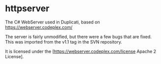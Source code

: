httpserver
==========

The C# WebServer used in Duplicati, based on https://webserver.codeplex.com/

The server is fairly unmodified, but there were a few bugs that are fixed.
This was imported from the v1.1 tag in the SVN repository.

It is licensed under the [https://webserver.codeplex.com/license Apache 2 License].
